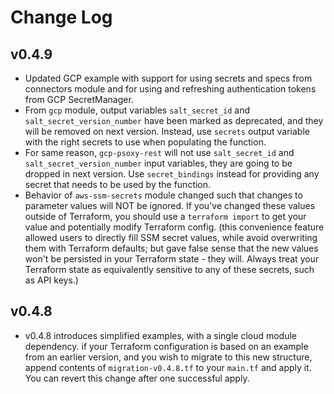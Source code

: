 
# Change Log

## v0.4.9

  - Updated GCP example with support for using secrets and specs from connectors module and for using
    and refreshing authentication tokens from GCP SecretManager.
  - From `gcp` module, output variables `salt_secret_id` and `salt_secret_version_number` have been
    marked as deprecated,  and they will be removed on next version. Instead, use `secrets` output
    variable with the right secrets to use when populating the function.
  - For same reason, `gcp-psoxy-rest` will not use `salt_secret_id` and `salt_secret_version_number`
    input variables, they are going to be  dropped in next version. Use `secret_bindings` instead
    for providing any secret that needs to be used by the function.
  - Behavior of `aws-ssm-secrets` module changed such that changes to parameter values will NOT be
    ignored. If you've changed these values outside of Terraform, you should use a `terraform import`
    to get your value and potentially modify Terraform config.  (this convenience feature allowed
    users to directly fill SSM secret values, while avoid overwriting them with Terraform defaults;
    but gave false sense that the new values won't be persisted in your Terraform state - they will.
    Always treat your Terraform state as equivalently sensitive to any of these secrets, such as API
    keys.)

## v0.4.8

  - v0.4.8 introduces simplified examples, with a single cloud module dependency. if your Terraform
    configuration is based on an example from an earlier version, and you wish to migrate to this
    new structure, append contents of `migration-v0.4.8.tf` to your `main.tf` and apply it. You can
    revert this change after one successful apply.
